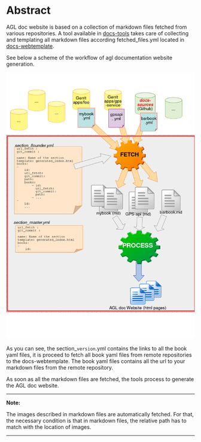 # Abstract

AGL doc website is based on a collection of markdown files fetched from various repositories.
A tool available in [docs-tools](https://github.com/automotive-grade-linux/docs-tools) takes
care of collecting and templating all markdown files according fetched_files.yml located in
[docs-webtemplate](https://github.com/automotive-grade-linux/docs-webtemplate).

See below a scheme of the workflow of agl documentation website generation.

![alt text](pictures/workflow.png)

As you can see, the section_``version``.yml contains the links to all the book yaml files, it is proceed to fetch all book yaml files from remote repositories to the docs-webtemplate. The book yaml files contains all the url to your markdown files from the remote repository.

As soon as all the markdown files are fetched, the tools process to generate the AGL doc website.

---

**Note:**

The images described in markdown files are automatically fetched. For that, the necessary condition is that in markdown files, the relative path has to match with the location of images.

---

